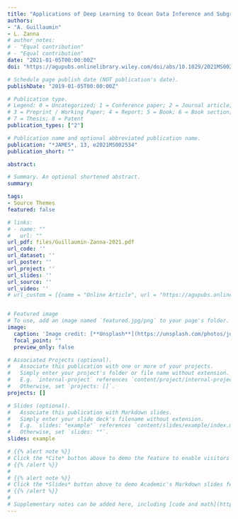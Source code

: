 ```yaml
---
title: "Applications of Deep Learning to Ocean Data Inference and Subgrid Parameterization" 
authors:
- "A. Guillaumin"
- L. Zanna
# author_notes:
# - "Equal contribution"
# - "Equal contribution"
date: "2021-01-05T00:00:00Z"
doi: "https://agupubs.onlinelibrary.wiley.com/doi/abs/10.1029/2021MS002534"

# Schedule page publish date (NOT publication's date).
publishDate: "2019-01-05T00:00:00Z"

# Publication type.
# Legend: 0 = Uncategorized; 1 = Conference paper; 2 = Journal article;
# 3 = Preprint / Working Paper; 4 = Report; 5 = Book; 6 = Book section;
# 7 = Thesis; 8 = Patent
publication_types: ["2"]

# Publication name and optional abbreviated publication name.
publication: "*JAMES*, 13, e2021MS002534" 
publication_short: ""

abstract: 

# Summary. An optional shortened abstract.
summary: 

tags:
- Source Themes
featured: false

# links:
# - name: ""
#   url: ""
url_pdf: files/Guillaumin-Zanna-2021.pdf
url_code: ''
url_dataset: ''
url_poster: ''
url_project: ''
url_slides: ''
url_source: ''
url_video: ''
# url_custom = [{name = "Online Article", url = "https://agupubs.onlinelibrary.wiley.com/doi/10.1029/2018MS001472"},{name = "Code", url = "https://github.com/TomBolton/DeepEddy"}]


# Featured image
# To use, add an image named `featured.jpg/png` to your page's folder. 
image:
  caption: 'Image credit: [**Unsplash**](https://unsplash.com/photos/jdD8gXaTZsc)'
  focal_point: ""
  preview_only: false

# Associated Projects (optional).
#   Associate this publication with one or more of your projects.
#   Simply enter your project's folder or file name without extension.
#   E.g. `internal-project` references `content/project/internal-project/index.md`.
#   Otherwise, set `projects: []`.
projects: []

# Slides (optional).
#   Associate this publication with Markdown slides.
#   Simply enter your slide deck's filename without extension.
#   E.g. `slides: "example"` references `content/slides/example/index.md`.
#   Otherwise, set `slides: ""`.
slides: example

# {{% alert note %}}
# Click the *Cite* button above to demo the feature to enable visitors to import publication metadata into their reference management software.
# {{% /alert %}}
# 
# {{% alert note %}}
# Click the *Slides* button above to demo Academic's Markdown slides feature.
# {{% /alert %}}
# 
# Supplementary notes can be added here, including [code and math](https://sourcethemes.com/academic/docs/writing-markdown-latex/).
---
```

